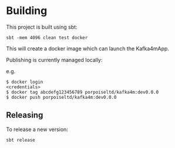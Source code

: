 Building
======
This project is built using sbt:

```$xslt
sbt -mem 4096 clean test docker
```

This will create a docker image which can launch the Kafka4mApp.

Publishing is currently managed locally:

e.g.

```
$ docker login
<credentials>
$ docker tag abcdefg123456789 porpoiseltd/kafka4m:dev0.0.0
$ docker push porpoiseltd/kafka4m:dev0.0.0
```


## Releasing

To release a new version:

```$xslt
sbt release
```


